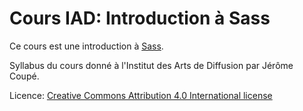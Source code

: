 # Cours IAD: Introduction à Sass

Ce cours est une introduction à [Sass](http://sass-lang.com/).

Syllabus du cours donné à l'Institut des Arts de Diffusion par Jérôme Coupé.

Licence: [Creative Commons Attribution 4.0 International license](http://creativecommons.org/licenses/by/4.0/)
